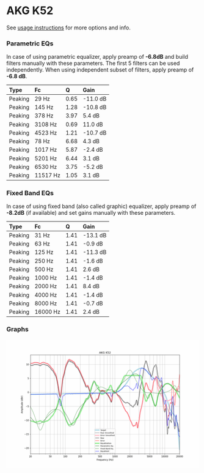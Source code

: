 # AKG K52
See [usage instructions](https://github.com/jaakkopasanen/AutoEq#usage) for more options and info.

### Parametric EQs
In case of using parametric equalizer, apply preamp of **-6.8dB** and build filters manually
with these parameters. The first 5 filters can be used independently.
When using independent subset of filters, apply preamp of **-6.8 dB**.

| Type    | Fc       |    Q | Gain     |
|:--------|:---------|:-----|:---------|
| Peaking | 29 Hz    | 0.65 | -11.0 dB |
| Peaking | 145 Hz   | 1.28 | -10.8 dB |
| Peaking | 378 Hz   | 3.97 | 5.4 dB   |
| Peaking | 3108 Hz  | 0.69 | 11.0 dB  |
| Peaking | 4523 Hz  | 1.21 | -10.7 dB |
| Peaking | 78 Hz    | 6.68 | 4.3 dB   |
| Peaking | 1017 Hz  | 5.87 | -2.4 dB  |
| Peaking | 5201 Hz  | 6.44 | 3.1 dB   |
| Peaking | 6530 Hz  | 3.75 | -5.2 dB  |
| Peaking | 11517 Hz | 1.05 | 3.1 dB   |

### Fixed Band EQs
In case of using fixed band (also called graphic) equalizer, apply preamp of **-8.2dB**
(if available) and set gains manually with these parameters.

| Type    | Fc       |    Q | Gain     |
|:--------|:---------|:-----|:---------|
| Peaking | 31 Hz    | 1.41 | -13.1 dB |
| Peaking | 63 Hz    | 1.41 | -0.9 dB  |
| Peaking | 125 Hz   | 1.41 | -11.3 dB |
| Peaking | 250 Hz   | 1.41 | -1.6 dB  |
| Peaking | 500 Hz   | 1.41 | 2.6 dB   |
| Peaking | 1000 Hz  | 1.41 | -1.4 dB  |
| Peaking | 2000 Hz  | 1.41 | 8.4 dB   |
| Peaking | 4000 Hz  | 1.41 | -1.4 dB  |
| Peaking | 8000 Hz  | 1.41 | -0.7 dB  |
| Peaking | 16000 Hz | 1.41 | 2.4 dB   |

### Graphs
![](./AKG%20K52.png)